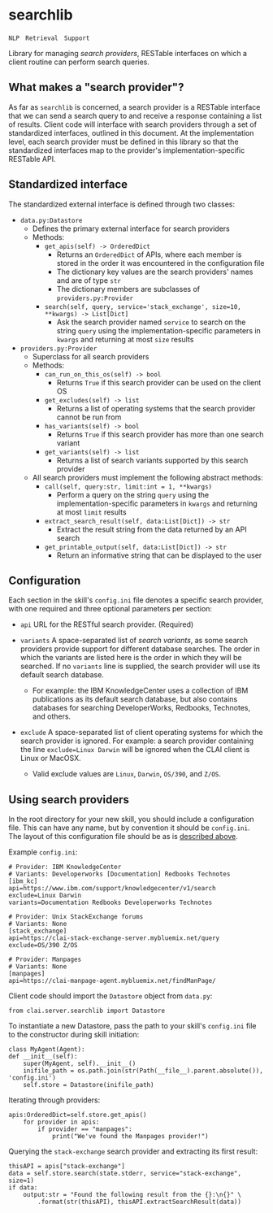 # searchlib

`NLP` &nbsp; `Retrieval` &nbsp; `Support`

Library for managing _search providers_, RESTable interfaces on which a client
routine can perform search queries.

## What makes a "search provider"?
As far as `searchlib` is concerned, a search provider is a RESTable interface
that we can send a search query to and receive a response containing a list of
results.  Client code will interface with search providers through a set of
standardized interfaces, outlined in this document.  At the implementation
level, each search provider must be defined in this library so that the
standardized interfaces map to the provider's implementation-specific RESTable
API.

## Standardized interface
The standardized external interface is defined through two classes:
 * `data.py:Datastore`
   * Defines the primary external interface for search providers
   * Methods:
     * `get_apis(self) -> OrderedDict`
       * Returns an `OrderedDict` of APIs, where each member is stored in the
         order it was encountered in the configuration file
       * The dictionary key values are the search providers' names and are of
         type `str`
       * The dictionary members are subclasses of `providers.py:Provider`
     * `search(self, query, service='stack_exchange', size=10, **kwargs) -> List[Dict]`
       * Ask the search provider named `service` to search on the string
         `query` using the implementation-specific parameters in `kwargs` and
         returning at most `size` results
  * `providers.py:Provider`
    * Superclass for all search providers
    * Methods:
      * `can_run_on_this_os(self) -> bool`
        * Returns `True` if this search provider can be used on the client OS
      * `get_excludes(self) -> list`
        * Returns a list of operating systems that the search provider cannot
          be run from
      * `has_variants(self) -> bool`
        * Returns `True` if this search provider has more than one search
          variant
      * `get_variants(self) -> list`
        * Returns a list of search variants supported by this search provider
    * All search providers must implement the following abstract methods:
      * `call(self, query:str, limit:int = 1, **kwargs)`
        * Perform a query on the string `query` using the
         implementation-specific parameters in `kwargs` and returning at most
         `limit` results
      * `extract_search_result(self, data:List[Dict]) -> str`
        * Extract the result string from the data returned by an API search
      * `get_printable_output(self, data:List[Dict]) -> str`
        * Return an informative string that can be displayed to the user

## Configuration
Each section in the skill's `config.ini` file denotes a specific search
provider, with one required and three optional parameters per section:

 * `api` URL for the RESTful search provider. (Required)

 * `variants` A space-separated list of _search variants_, as some search
   providers provide support for different database searches.  The order in
   which the variants are listed here is the order in which they will be
   searched. If no `variants` line is supplied, the search provider will use its
   default search database.

    * For example: the IBM KnowledgeCenter uses a collection of IBM
      publications as its default search database, but also contains
      databases for searching DeveloperWorks, Redbooks, Technotes, and others.

 * `exclude` A space-separated list of client operating systems for which the search
      provider is ignored.  For example: a search provider containing the
      line `exclude=Linux Darwin` will be ignored when the CLAI client is Linux
      or MacOSX.

      * Valid exclude values are `Linux`, `Darwin`, `OS/390`, and `Z/OS`.

## Using search providers
In the root directory for your new skill, you should include a configuration
file.  This can have any name, but by convention it should be `config.ini`.
The layout of this configuration file should be as is
[described above](#configuration).

Example `config.ini`:

    # Provider: IBM KnowledgeCenter
    # Variants: Developerworks [Documentation] Redbooks Technotes
    [ibm_kc]
    api=https://www.ibm.com/support/knowledgecenter/v1/search
    exclude=Linux Darwin
    variants=Documentation Redbooks Developerworks Technotes
    
    # Provider: Unix StackExchange forums
    # Variants: None
    [stack_exchange]
    api=https://clai-stack-exchange-server.mybluemix.net/query
    exclude=OS/390 Z/OS
    
    # Provider: Manpages
    # Variants: None
    [manpages]
    api=https://clai-manpage-agent.mybluemix.net/findManPage/

Client code should import the `Datastore` object from `data.py`:

    from clai.server.searchlib import Datastore

To instantiate a new Datastore, pass the path to your skill's `config.ini` file
to the constructor during skill initiation:

    class MyAgent(Agent):
    def __init__(self):
        super(MyAgent, self).__init__()
        inifile_path = os.path.join(str(Path(__file__).parent.absolute()), 'config.ini')
        self.store = Datastore(inifile_path)

Iterating through providers:

    apis:OrderedDict=self.store.get_apis()
        for provider in apis:
            if provider == "manpages":
                print("We've found the Manpages provider!")

Querying the `stack-exchange` search provider and extracting its first result:

    thisAPI = apis["stack-exchange"]
    data = self.store.search(state.stderr, service="stack-exchange", size=1)
    if data:
        output:str = "Found the following result from the {}:\n{}" \
            .format(str(thisAPI), thisAPI.extractSearchResult(data))